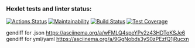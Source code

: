 ### Hexlet tests and linter status:
[![Actions Status](https://github.com/MikeDruzhin/frontend-project-46/actions/workflows/hexlet-check.yml/badge.svg)](https://github.com/MikeDruzhin/frontend-project-46/actions)
[![Maintainability](https://api.codeclimate.com/v1/badges/7f8ef765bb6ce088d770/maintainability)](https://codeclimate.com/github/MikeDruzhin/frontend-project-46/maintainability)
[![Build Status](https://travis-ci.com/username/projectname.svg?branch=master)](https://travis-ci.com/username/projectname)
[![Test Coverage](https://api.codeclimate.com/v1/badges/7f8ef765bb6ce088d770/test_coverage)](https://codeclimate.com/github/MikeDruzhin/frontend-project-46/test_coverage)

gendiff for .json https://asciinema.org/a/wFMLQ4speYPv2z43HDToKSJe6
gendiff for yml/yaml https://asciinema.org/a/9GgNobds3yS0zPEzfQ1jRucxn